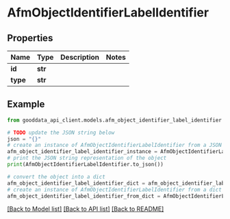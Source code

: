 # AfmObjectIdentifierLabelIdentifier


## Properties

Name | Type | Description | Notes
------------ | ------------- | ------------- | -------------
**id** | **str** |  | 
**type** | **str** |  | 

## Example

```python
from gooddata_api_client.models.afm_object_identifier_label_identifier import AfmObjectIdentifierLabelIdentifier

# TODO update the JSON string below
json = "{}"
# create an instance of AfmObjectIdentifierLabelIdentifier from a JSON string
afm_object_identifier_label_identifier_instance = AfmObjectIdentifierLabelIdentifier.from_json(json)
# print the JSON string representation of the object
print(AfmObjectIdentifierLabelIdentifier.to_json())

# convert the object into a dict
afm_object_identifier_label_identifier_dict = afm_object_identifier_label_identifier_instance.to_dict()
# create an instance of AfmObjectIdentifierLabelIdentifier from a dict
afm_object_identifier_label_identifier_from_dict = AfmObjectIdentifierLabelIdentifier.from_dict(afm_object_identifier_label_identifier_dict)
```
[[Back to Model list]](../README.md#documentation-for-models) [[Back to API list]](../README.md#documentation-for-api-endpoints) [[Back to README]](../README.md)



